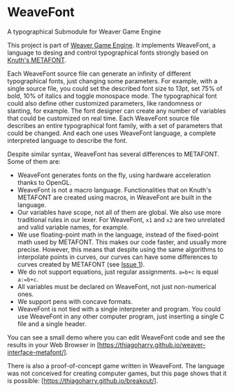 # WeaveFont
A typographical Submodule for Weaver Game
Engine

This project is part of [Weaver Game
Engine](https://github.com/thiagoharry/weaver). It implements
WeaveFont, a language to desing and control typographical fonts strongly based on
[Knuth's METAFONT](https://en.wikipedia.org/wiki/Metafont).

Each WeaveFont source file can generate an infinity of
different typographical fonts, just changing some parameters. For
example, with a single source file, you could set the described font
size to 13pt, set 75% of bold, 10% of italics and toggle monospace
mode. The typographical font could also define other customized parameters,
like randomness or slanting, for example. The font designer can create any number of variables 
that could be customized on real time. Each WeaveFont source file
describes an entire typographical font family, with a set of parameters
that could be changed. And each one uses WeaveFont language, a complete interpreted
language to describe the font.

Despite similar syntax, WeaveFont has several differences to METAFONT. Some of them are:

* WeaveFont generates fonts on the fly, using hardware acceleration thanks to OpenGL.
* WeaveFont is not a macro language. Functionalities that on Knuth's METAFONT are
  created using macros, in WeaveFont are built in the language.
* Our variables have scope, not all of them are global. We also use more traditional
  rules in our lexer. For WeaveFont, `x1` and `x2` are two unrelated and valid variable names,
  for example. 
* We use floating-point math in the language, instead of the fixed-point math used by METAFONT.
  This makes our code faster, and usually more precise. However, this means that despite using
  the same algorithms to interpolate points in curves, our curves can have some differences
  to curves created by METAFONT (see [Issue 1](https://github.com/thiagoharry/weaver-interface-metafont/issues/1)).
* We do not support equations, just regular assignments. `a=b+c` is equal `a:=b+c`.
* All variables must be declared on WeaveFont, not just non-numerical ones.
* We support pens with concave formats.
* WeaveFont is not tied with a single interpreter and program. You could use WeaveFont in any
  other computer program, just inserting a single C file and a single header.

You can see a small demo where you can edit WeaveFont code and see the results in
your Web Browser in [https://thiagoharry.github.io/weaver-interface-metafont/].

There is also a proof-of-concept game written in WeaveFont. The language was not conceived for creating computer games, 
but this page shows that it is possible: [https://thiagoharry.github.io/breakout/].
